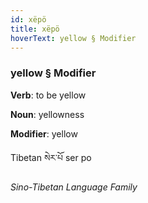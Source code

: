```yaml
---
id: xëpö
title: xëpö
hoverText: yellow § Modifier
---
```


### yellow § Modifier

**Verb**: to be yellow

**Noun**: yellowness

**Modifier**: yellow

Tibetan སེར་པོ ser po 

*Sino-Tibetan Language Family*